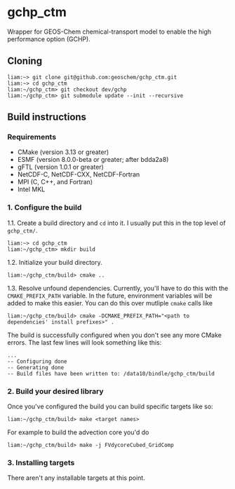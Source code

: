 # gchp_ctm
Wrapper for GEOS-Chem chemical-transport model to enable the high performance option (GCHP).

## Cloning
  ```console
  liam:~> git clone git@github.com:geoschem/gchp_ctm.git
  liam:~> cd gchp_ctm
  liam:~/gchp_ctm> git checkout dev/gchp
  liam:~/gchp_ctm> git submodule update --init --recursive
  ```


## Build instructions

### Requirements
- CMake (version 3.13 or greater)
- ESMF (version 8.0.0-beta or greater; after bdda2a8)
- gFTL (version 1.0.1 or greater)
- NetCDF-C, NetCDF-CXX, NetCDF-Fortran
- MPI (C, C++, and Fortran)
- Intel MKL


### 1. Configure the build
1.1. Create a build directory and `cd` into it. I usually put this in the top level of `gchp_ctm/`.

  ```console
  liam:~> cd gchp_ctm
  liam:~/gchp_ctm> mkdir build
  ```

1.2. Initialize your build directory.

  ```console
  liam:~/gchp_ctm/build> cmake ..
  ```

1.3. Resolve unfound dependencies. Currently, you'll have to do this with the `CMAKE_PREFIX_PATH` variable. In the future, environment variables
will be added to make this easier. You can do this over mutliple `cmake` calls like

  ```console
  liam:~/gchp_ctm/build> cmake -DCMAKE_PREFIX_PATH="<path to dependencies' install prefixes>" .
  ```

The build is successfully configured when you don't see any more CMake errors. The last few lines will look something like this:
```
...
-- Configuring done
-- Generating done
-- Build files have been written to: /data10/bindle/gchp_ctm/build
```

### 2. Build your desired library
Once you've configured the build you can build specific targets like so:
```console
liam:~/gchp_ctm/build> make <target names>
```
For example to build the advection core you'd do
```console
liam:~/gchp_ctm/build> make -j FVdycoreCubed_GridComp
```

### 3. Installing targets
There aren't any installable targets at this point.
